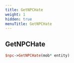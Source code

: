 ```yaml
---
title: GetNPCHate
weight: 1
hidden: true
menuTitle: GetNPCHate
---
```

## GetNPCHate
```perl
$npc->GetNPCHate(mob* entity)
```